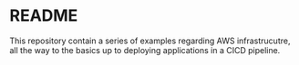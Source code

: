 # README #
This repository contain a series of examples regarding AWS infrastrucutre, all the way to the basics up to deploying applications in a CICD pipeline.


<!-- 
### Content (AWS CLI) ###
**Done**<br>
- Example 01: Listing AMI's
- Example 02: Authentication 
 
**WIP**<br>
- Example 03: JupyterHub 
**TODO**<br>



### Content (Terraform) ###
**Done**<br>
- Example 01: Set up S3 as Backend for Terraform

- Example 08: Jenkins Server running on EC2 (Not fully automated) 
 
- terraform_local: *Needs README*
- terraform_local: Needs README

**WIP**<br>
- Example 02: AWS Lambda Application
    - Folder needs renaming & backend needs to be set as an S3 bucket
- Example 03: SFTP Server
- Example 04: SFTP Server
    - Readme File needs to be expanded

**TODO**<br>


- Example 04: RDS (MariaDB) Database creation  

- Example 07: RDS (MariaDB) Database creation

- Example 10: SSL/TLS app
- Example 12: Jenkins master with slave builders
- Example 15: Jenkins CICD zero-downtime deployment


### Certifications: ###
https://www.aws.training/Transcript/CompletionCertificateHtml?transcriptid=srgvf8z7qEqL9xHczwdfxw2 -->
